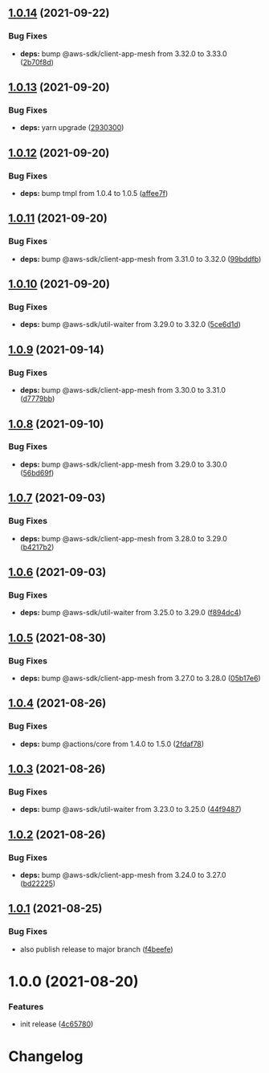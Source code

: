 ## [1.0.14](https://github.com/scribd/amazon-appmesh-virtual-router-action/compare/v1.0.13...v1.0.14) (2021-09-22)


### Bug Fixes

* **deps:** bump @aws-sdk/client-app-mesh from 3.32.0 to 3.33.0 ([2b70f8d](https://github.com/scribd/amazon-appmesh-virtual-router-action/commit/2b70f8d41c9d31bb19a1f708c4e4b1a55a04e131))

## [1.0.13](https://github.com/scribd/amazon-appmesh-virtual-router-action/compare/v1.0.12...v1.0.13) (2021-09-20)


### Bug Fixes

* **deps:** yarn upgrade ([2930300](https://github.com/scribd/amazon-appmesh-virtual-router-action/commit/2930300cd94e7a0eb0a98ec2934b61a3055efe71))

## [1.0.12](https://github.com/scribd/amazon-appmesh-virtual-router-action/compare/v1.0.11...v1.0.12) (2021-09-20)


### Bug Fixes

* **deps:** bump tmpl from 1.0.4 to 1.0.5 ([affee7f](https://github.com/scribd/amazon-appmesh-virtual-router-action/commit/affee7f262a31651a5466c4f6a85b11f7e2a9321))

## [1.0.11](https://github.com/scribd/amazon-appmesh-virtual-router-action/compare/v1.0.10...v1.0.11) (2021-09-20)


### Bug Fixes

* **deps:** bump @aws-sdk/client-app-mesh from 3.31.0 to 3.32.0 ([99bddfb](https://github.com/scribd/amazon-appmesh-virtual-router-action/commit/99bddfbd204cccd0902cf749ec8ac4d43fcce5ca))

## [1.0.10](https://github.com/scribd/amazon-appmesh-virtual-router-action/compare/v1.0.9...v1.0.10) (2021-09-20)


### Bug Fixes

* **deps:** bump @aws-sdk/util-waiter from 3.29.0 to 3.32.0 ([5ce6d1d](https://github.com/scribd/amazon-appmesh-virtual-router-action/commit/5ce6d1d1ce4bddc28179a42c3c8d2a2b5916a6b9))

## [1.0.9](https://github.com/scribd/amazon-appmesh-virtual-router-action/compare/v1.0.8...v1.0.9) (2021-09-14)


### Bug Fixes

* **deps:** bump @aws-sdk/client-app-mesh from 3.30.0 to 3.31.0 ([d7779bb](https://github.com/scribd/amazon-appmesh-virtual-router-action/commit/d7779bb0ce21b377dc1381a6280b68983bd0e288))

## [1.0.8](https://github.com/scribd/amazon-appmesh-virtual-router-action/compare/v1.0.7...v1.0.8) (2021-09-10)


### Bug Fixes

* **deps:** bump @aws-sdk/client-app-mesh from 3.29.0 to 3.30.0 ([56bd69f](https://github.com/scribd/amazon-appmesh-virtual-router-action/commit/56bd69f8852ac5d2a060128b11f4943f52420db5))

## [1.0.7](https://github.com/scribd/amazon-appmesh-virtual-router-action/compare/v1.0.6...v1.0.7) (2021-09-03)


### Bug Fixes

* **deps:** bump @aws-sdk/client-app-mesh from 3.28.0 to 3.29.0 ([b4217b2](https://github.com/scribd/amazon-appmesh-virtual-router-action/commit/b4217b28ffc2e17222fb04d1ca3ea2c4b059f34e))

## [1.0.6](https://github.com/scribd/amazon-appmesh-virtual-router-action/compare/v1.0.5...v1.0.6) (2021-09-03)


### Bug Fixes

* **deps:** bump @aws-sdk/util-waiter from 3.25.0 to 3.29.0 ([f894dc4](https://github.com/scribd/amazon-appmesh-virtual-router-action/commit/f894dc4155814b742bb97f64f7cf5ab9558dc551))

## [1.0.5](https://github.com/scribd/amazon-appmesh-virtual-router-action/compare/v1.0.4...v1.0.5) (2021-08-30)


### Bug Fixes

* **deps:** bump @aws-sdk/client-app-mesh from 3.27.0 to 3.28.0 ([05b17e6](https://github.com/scribd/amazon-appmesh-virtual-router-action/commit/05b17e6a8d2f5643e2e5f79a3f52f273b88b0418))

## [1.0.4](https://github.com/scribd/amazon-appmesh-virtual-router-action/compare/v1.0.3...v1.0.4) (2021-08-26)


### Bug Fixes

* **deps:** bump @actions/core from 1.4.0 to 1.5.0 ([2fdaf78](https://github.com/scribd/amazon-appmesh-virtual-router-action/commit/2fdaf78d75d999cec6868773c94d3853ec4f87c5))

## [1.0.3](https://github.com/scribd/amazon-appmesh-virtual-router-action/compare/v1.0.2...v1.0.3) (2021-08-26)


### Bug Fixes

* **deps:** bump @aws-sdk/util-waiter from 3.23.0 to 3.25.0 ([44f9487](https://github.com/scribd/amazon-appmesh-virtual-router-action/commit/44f9487104c8da4e19db7bb516ba1762204cfca7))

## [1.0.2](https://github.com/scribd/amazon-appmesh-virtual-router-action/compare/v1.0.1...v1.0.2) (2021-08-26)


### Bug Fixes

* **deps:** bump @aws-sdk/client-app-mesh from 3.24.0 to 3.27.0 ([bd22225](https://github.com/scribd/amazon-appmesh-virtual-router-action/commit/bd222258469de486f1a9310704de03d93ca3424d))

## [1.0.1](https://github.com/scribd/amazon-appmesh-virtual-router-action/compare/v1.0.0...v1.0.1) (2021-08-25)


### Bug Fixes

* also publish release to major branch ([f4beefe](https://github.com/scribd/amazon-appmesh-virtual-router-action/commit/f4beefeb7ca2c3dbcb8549afd5b10c42ecb4e5c5))

# 1.0.0 (2021-08-20)


### Features

* init release ([4c65780](https://github.com/scribd/amazon-appmesh-virtual-router-action/commit/4c65780b329a5f863d00d9226f3d13e5ff5a527d))

# Changelog
